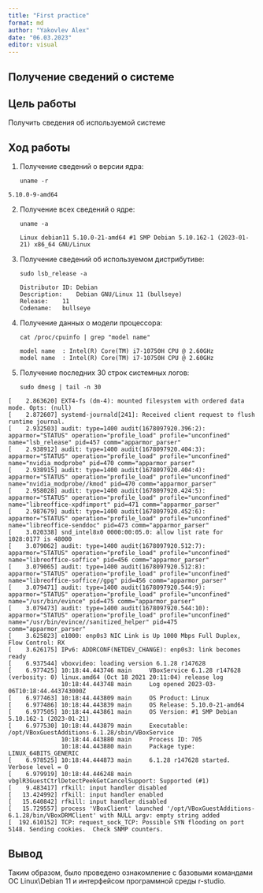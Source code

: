 ```yaml
---
title: "First practice"
format: md
author: "Yakovlev Alex"
date: "06.03.2023"
editor: visual
---
```


## Получение сведений о системе

## Цель работы

Получить сведения об используемой системе

## Ход работы

1.  Получение сведений о версии ядра:

    ```{bash}
    uname -r
    ```

<div>

    5.10.0-9-amd64

</div>

2.  Получение всех сведений о ядре:

    ```{bash}
    uname -a
    ```

    <div>

        Linux debian11 5.10.0-21-amd64 #1 SMP Debian 5.10.162-1 (2023-01-21) x86_64 GNU/Linux

    </div>

3.  Получение сведений об используемом дистрибутиве:

    ```{bash}
    sudo lsb_release -a
    ```

    <div>

        Distributor ID: Debian
        Description:    Debian GNU/Linux 11 (bullseye)
        Release:    11
        Codename:   bullseye

    </div>

4.  Получение данных о модели процессора:

    ```{bash}
    cat /proc/cpuinfo | grep "model name"
    ```

    <div>

        model name  : Intel(R) Core(TM) i7-10750H CPU @ 2.60GHz
        model name  : Intel(R) Core(TM) i7-10750H CPU @ 2.60GHz

    </div>

5.  Получение последних 30 строк системных логов:

    ```{bash}
    sudo dmesg | tail -n 30
    ```

<div>

    [    2.863620] EXT4-fs (dm-4): mounted filesystem with ordered data mode. Opts: (null)
    [    2.872607] systemd-journald[241]: Received client request to flush runtime journal.
    [    2.932503] audit: type=1400 audit(1678097920.396:2): apparmor="STATUS" operation="profile_load" profile="unconfined" name="lsb_release" pid=457 comm="apparmor_parser"
    [    2.938912] audit: type=1400 audit(1678097920.404:3): apparmor="STATUS" operation="profile_load" profile="unconfined" name="nvidia_modprobe" pid=470 comm="apparmor_parser"
    [    2.938915] audit: type=1400 audit(1678097920.404:4): apparmor="STATUS" operation="profile_load" profile="unconfined" name="nvidia_modprobe//kmod" pid=470 comm="apparmor_parser"
    [    2.958028] audit: type=1400 audit(1678097920.424:5): apparmor="STATUS" operation="profile_load" profile="unconfined" name="libreoffice-xpdfimport" pid=471 comm="apparmor_parser"
    [    2.987679] audit: type=1400 audit(1678097920.452:6): apparmor="STATUS" operation="profile_load" profile="unconfined" name="libreoffice-senddoc" pid=473 comm="apparmor_parser"
    [    3.020338] snd_intel8x0 0000:00:05.0: allow list rate for 1028:0177 is 48000
    [    3.079062] audit: type=1400 audit(1678097920.512:7): apparmor="STATUS" operation="profile_load" profile="unconfined" name="libreoffice-soffice" pid=456 comm="apparmor_parser"
    [    3.079065] audit: type=1400 audit(1678097920.512:8): apparmor="STATUS" operation="profile_load" profile="unconfined" name="libreoffice-soffice//gpg" pid=456 comm="apparmor_parser"
    [    3.079471] audit: type=1400 audit(1678097920.544:9): apparmor="STATUS" operation="profile_load" profile="unconfined" name="/usr/bin/evince" pid=475 comm="apparmor_parser"
    [    3.079473] audit: type=1400 audit(1678097920.544:10): apparmor="STATUS" operation="profile_load" profile="unconfined" name="/usr/bin/evince//sanitized_helper" pid=475 comm="apparmor_parser"
    [    3.625823] e1000: enp0s3 NIC Link is Up 1000 Mbps Full Duplex, Flow Control: RX
    [    3.626175] IPv6: ADDRCONF(NETDEV_CHANGE): enp0s3: link becomes ready
    [    6.937544] vboxvideo: loading version 6.1.28 r147628
    [    6.977425] 10:18:44.443746 main     VBoxService 6.1.28 r147628 (verbosity: 0) linux.amd64 (Oct 18 2021 20:11:04) release log
                   10:18:44.443748 main     Log opened 2023-03-06T10:18:44.443743000Z
    [    6.977463] 10:18:44.443809 main     OS Product: Linux
    [    6.977486] 10:18:44.443839 main     OS Release: 5.10.0-21-amd64
    [    6.977505] 10:18:44.443861 main     OS Version: #1 SMP Debian 5.10.162-1 (2023-01-21)
    [    6.977530] 10:18:44.443879 main     Executable: /opt/VBoxGuestAdditions-6.1.28/sbin/VBoxService
                   10:18:44.443880 main     Process ID: 705
                   10:18:44.443880 main     Package type: LINUX_64BITS_GENERIC
    [    6.978525] 10:18:44.444873 main     6.1.28 r147628 started. Verbose level = 0
    [    6.979919] 10:18:44.446248 main     vbglR3GuestCtrlDetectPeekGetCancelSupport: Supported (#1)
    [    9.483417] rfkill: input handler disabled
    [   13.424992] rfkill: input handler enabled
    [   15.640842] rfkill: input handler disabled
    [   15.729557] process 'VBoxClient' launched '/opt/VBoxGuestAdditions-6.1.28/bin/VBoxDRMClient' with NULL argv: empty string added
    [  192.610152] TCP: request_sock_TCP: Possible SYN flooding on port 5148. Sending cookies.  Check SNMP counters.

</div>

## Вывод

Таким образом, было проведено ознакомление с базовыми командами ОС Linux\\Debian 11 и интерфейсом программной среды r-studio.
